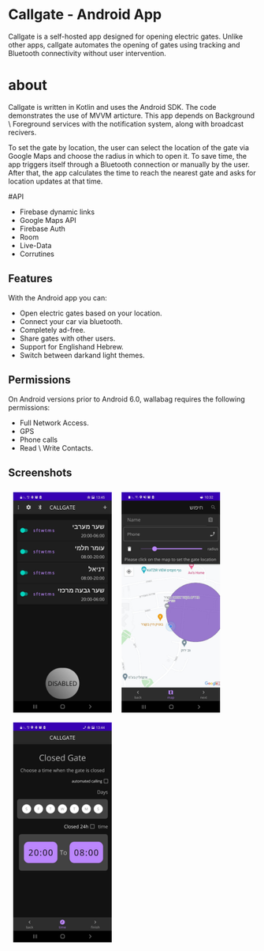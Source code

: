 # Callgate - Android App
Callgate is a self-hosted app designed for opening electric gates.
Unlike other apps, callgate automates the opening of gates using tracking and Bluetooth connectivity without user intervention.

# about
Callgate is written in Kotlin and uses the Android SDK. The code demonstrates the use of MVVM articture. This app depends on Background \ Foreground services with the notification system, along with broadcast recivers.

To set the gate by location, the user can select the location of the gate via Google Maps and choose the radius in which to open it. To save time, the app triggers itself through a Bluetooth connection or manually by the user. After that, the app calculates the time to reach the nearest gate and asks for location updates at that time.




#API
- Firebase dynamic links
- Google Maps API
- Firebase Auth
- Room
- Live-Data
- Corrutines



## Features

With the Android app you can:
- Open electric gates based on your location.
- Connect your car via bluetooth.
- Completely ad-free.
- Share gates with other users.
- Support for Englishand Hebrew.
- Switch between darkand light themes.

## Permissions
On Android versions prior to Android 6.0, wallabag requires the following permissions:
- Full Network Access.
- GPS
- Phone calls
- Read \ Write Contacts.


## Screenshots
[<img src="/images/main.jpeg" align="left"
width="200"
    hspace="10" vspace="10">](/images/main.jpeg)

<img src="/images/maps activity.jpeg" align="left"
width="200"
    hspace="10" vspace="10">

<img src="/images/settings.jpeg" align="left"
width="200"
    hspace="10" vspace="10">




